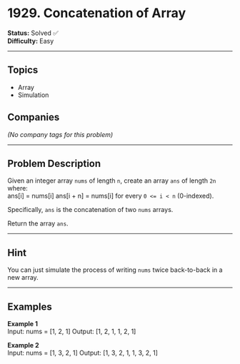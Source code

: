 # 1929. Concatenation of Array

**Status:** Solved ✅  
**Difficulty:** Easy

---

## Topics
- Array
- Simulation

## Companies
*(No company tags for this problem)*

---

## Problem Description

Given an integer array `nums` of length `n`, create an array `ans` of length `2n` where:  
ans[i] = nums[i] ans[i + n] = nums[i]
for every `0 <= i < n` (0-indexed).

Specifically, `ans` is the concatenation of two `nums` arrays.

Return the array `ans`.

---

## Hint

You can just simulate the process of writing `nums` twice back-to-back in a new array.

---

## Examples

**Example 1**  
Input: nums = [1, 2, 1] Output: [1, 2, 1, 1, 2, 1]

**Example 2**  
Input: nums = [1, 3, 2, 1] Output: [1, 3, 2, 1, 1, 3, 2, 1]